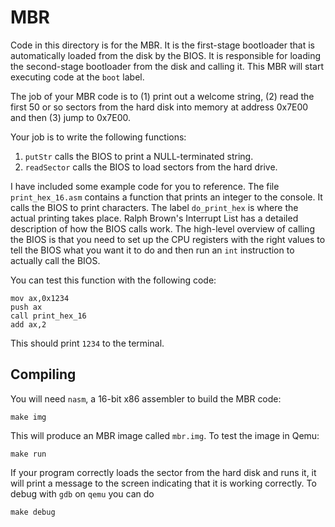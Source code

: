 

# MBR

Code in this directory is for the MBR. It is the first-stage bootloader that is automatically loaded from the disk by the BIOS. It is responsible for loading the second-stage bootloader from the disk and calling it. This MBR will start executing code at the `boot` label.

The job of your MBR code is to (1) print out a welcome string, (2) read the first 50 or so sectors from the hard disk into memory at address 0x7E00 and then (3) jump to 0x7E00.

Your job is to write the following functions:

1. `putStr` calls the BIOS to print a NULL-terminated string.
2. `readSector` calls the BIOS to load sectors from the hard drive.

I have included some example code for you to reference. The file `print_hex_16.asm` contains a function that prints an integer to the console. It calls the BIOS to print characters. The label `do_print_hex` is where the actual printing takes place. Ralph Brown's Interrupt List has a detailed description of how the BIOS calls work. The high-level overview of calling the BIOS is that you need to set up the CPU registers with the right values to tell the BIOS what you want it to do and then run an `int` instruction to actually call the BIOS.

You can test this function with the following code:

    mov ax,0x1234
    push ax
    call print_hex_16
    add ax,2

This should print `1234` to the terminal.

## Compiling

You will need `nasm`, a 16-bit x86 assembler to build the MBR code:

    make img

This will produce an MBR image called `mbr.img`. To test the image in Qemu:

    make run

If your program correctly loads the sector from the hard disk and runs it, it will print a message to the screen indicating that it is working correctly.
To debug with `gdb` on `qemu` you can do
    
    make debug
